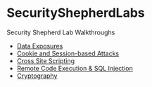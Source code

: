# SecurityShepherdLabs
Security Shepherd Lab Walkthroughs

* [Data Exposures]
* [Cookie and Session-based Attacks]
* [Cross Site Scripting]
* [Remote Code Execution & SQL Injection]
* [Cryptography]

[Data Exposures]: https://github.com/colton-gabertan/SecurityShepherdLabs/blob/week01/README.md
[Cookie and Session-based Attacks]: https://github.com/colton-gabertan/SecurityShepherdLabs/blob/week02/README.md
[Cross Site Scripting]: https://github.com/colton-gabertan/SecurityShepherdLabs/tree/week03
[Remote Code Execution & SQL Injection]: https://github.com/colton-gabertan/SecurityShepherdLabs/blob/week04/README.md
[Cryptography]: https://github.com/colton-gabertan/SecurityShepherdLabs/blob/week05/README.md
